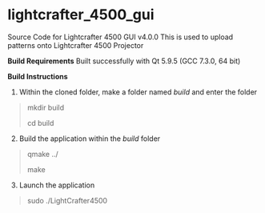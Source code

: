 # lightcrafter_4500_gui
Source Code for Lightcrafter 4500 GUI v4.0.0 
This is used to upload patterns onto Lightcrafter 4500 Projector

**Build Requirements**
Built successfully with Qt 5.9.5 (GCC 7.3.0, 64 bit)

**Build Instructions**

1. Within the cloned folder, make a folder named *build* and enter the folder
>mkdir build
>
>cd build
2. Build the application within the *build* folder
>qmake ../
>
>make
3. Launch the application
> sudo ./LightCrafter4500

